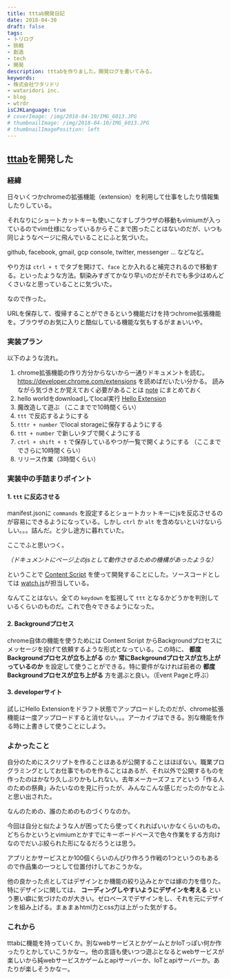 ```yaml
---
title: tttab開発日記
date: 2018-04-30
draft: false
tags:
- トリログ
- 挑戦
- 創造
- tech
- 開発
description: tttabを作りました。開発ログを書いてみる。
keywords:
- 株式会社ワタリドリ
- wataridori inc.
- blog
- wtrdr
isCJKLanguage: true
# coverImage: /img/2018-04-10/IMG_6013.JPG
# thumbnailImage: /img/2018-04-10/IMG_6013.JPG
# thumbnailImagePosition: left
---
```


## [tttab](https://chrome.google.com/webstore/detail/tttab/mgbopccjomkajbkkjbccmpcflgcefjhn)を開発した

### 経緯

日々いくつかchromeの拡張機能（extension）を利用して仕事をしたり情報集したりしている。

それなりにショートカットキーも使いこなすしブラウザの移動もvimiumが入っているのでvim仕様になっているからそこまで困ったことはないのだが、いつも同じようなページに飛んでいることにふと気づいた。

github, facebook, gmail, gcp console, twitter, messenger ... などなど。

やり方は `ctrl + t` でタブを開けて、`face` とか入れると補完されるので移動する。といったような方法。馴染みすぎてかなり早いのだがそれでも多少はめんどくさいなと思っていることに気づいた。

なので作った。

URLを保存して、復帰することができるという機能だけを持つchrome拡張機能を。ブラウザのお気に入りと酷似している機能な気もするがまぁいいや。

### 実装プラン

以下のような流れ。

1. chrome拡張機能の作り方分からないから一通りドキュメントを読む。
   https://developer.chrome.com/extensions を読めばだいたい分かる。
   読みながら気づきとか覚えておく必要があることは [note](https://github.com/wtrdr/tttab/blob/master/note/developer.md) にまとめておく
1. hello worldをdownloadしてlocal実行
   [Hello Extension](https://developer.chrome.com/extensions/examples/tutorials/hello_extensions.zip)
1. 魔改造して遊ぶ
   （ここまでで10時間くらい）
1. `ttt` で反応するようにする
1. `tttr + number` でlocal storageに保存するようにする
1. `ttt + number` で新しいタブで開くようにする
1. `ctrl + shift + t` で保存しているやつが一覧で開くようにする
   （ここまででさらに10時間くらい）
1. リリース作業（3時間くらい）

### 実装中の手詰まりポイント

#### 1. `ttt` に反応させる

manifest.jsonに `commands` を設定するとショートカットキーにjsを反応させるのが容易にできるようになっている。しかし `ctrl` か `alt` を含めないといけないらしい。。。詰んだ。と少し途方に暮れていた。

ここでふと思いつく。

*（ドキュメントにページ上のjsとして動作させるための機構があったような）*

ということで [Content Script](https://developer.chrome.com/extensions/content_scripts) を使って開発することにした。ソースコードとしては [watch.js](https://github.com/wtrdr/tttab/blob/master/watch.js)が担当している。

なんてことはない。全ての `keydown` を監視して `ttt` となるかどうかを判別しているくらいのものだ。これで色々できるようになった。

#### 2. Backgroundプロセス

chrome自体の機能を使うためには Content Script からBackgroundプロセスにメッセージを投げて依頼するような形式となっている。この時に、 **都度Backgroundプロセスが立ち上がる** のか **常にBackgroundプロセスが立ち上がっているのか** を設定して使うことができる。特に要件がなければ前者の **都度Backgroundプロセスが立ち上がる** 方を選ぶと良い。（Event Pageと呼ぶ）

#### 3. developerサイト

試しにHello Extensionをドラフト状態でアップロードしたのだが、chrome拡張機能は一度アップロードすると消せない。。。アーカイブはできる。別な機能を作る時に上書きして使うことにしよう。

### よかったこと

自分のためにスクリプトを作ることはあるが公開することはほぼない。職業プログラミングとしてお仕事でものを作ることはあるが、それ以外で公開するものを作ったのはかなり久しぶりかもしれない。去年メーカーズフェアという「作る人のための祭典」みたいなのを見に行ったが、みんなこんな感じだったのかなとふと思い出された。

なんのための、誰のためのものづくりなのか。

今回は自分と似たような人が困ってたら使ってくれればいいかなくらいのもの。どちらかというとvimiumとかすでにキーボードベースで色々作業をする方向けなのでだいぶ絞られた形になるだろうとは思う。

アプリとかサービスとか100個くらいのんびり作ろう作戦の1つというのもあるので作品集の一つとして位置付けしておこうかな。

他の良かった点としてはデザインとか機能の絞り込みとかでは嫁の力を借りた。特にデザインに関しては、 **コーディングしやすいようにデザインを考える** という悪い癖に気づけたのが大きい。ゼロベースでデザインをし、それを元にデザインを組み上げる。まぁまぁhtml力とcss力は上がった気がする。

### これから

tttabに機能を持っていくか。別なwebサービスとかゲームとかIoTっぽい何か作ったりとかしていこうかなー。他の言語も使いつつ遊ぶとなるとwebサービスが楽しいから純webサービスかゲームとapiサーバーか、IoTとapiサーバーか。あたりが楽しそうかなー。
